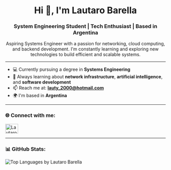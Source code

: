 <h1 align="center">Hi 👋, I'm Lautaro Barella</h1>
<h3 align="center">System Engineering Student | Tech Enthusiast | Based in Argentina</h3>

<p align="center">
Aspiring Systems Engineer with a passion for networking, cloud computing, and backend development. I'm constantly learning and exploring new technologies to build efficient and scalable systems.
</p>

---

- 💻 Currently pursuing a degree in **Systems Engineering**
- 🌱 Always learning about **network infrastructure**, **artificial intelligence**, and **software development**
- 📫 Reach me at: **lauty_2000@hotmail.com**
- 🌍 I'm based in **Argentina**

---

<h3 align="left">🌐 Connect with me:</h3>
<p align="left">
  <a href="https://www.linkedin.com/in/lautaro-barella/" target="_blank">
    <img align="center" src="https://raw.githubusercontent.com/rahuldkjain/github-profile-readme-generator/master/src/images/icons/Social/linked-in-alt.svg" alt="Lautaro Barella LinkedIn" height="30" width="40" />
  </a>
</p>

---

<h3 align="left">📊 GitHub Stats:</h3>
<p>
  <img align="center" src="https://github-readme-stats.vercel.app/api/top-langs?username=lautaroba&show_icons=true&locale=en&layout=compact" alt="Top Languages by Lautaro Barella" />
</p>

